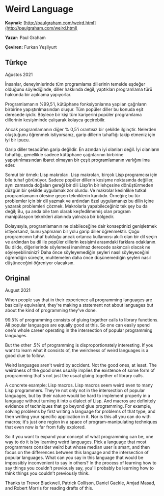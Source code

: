 # Weird Language

**Kaynak:** [http://paulgraham.com/weird.html](http://paulgraham.com/weird.html)

**Yazar:** Paul Graham

**Çeviren:** Furkan Yeşilyurt

## Türkçe

Ağustos 2021

İnsanlar, deneyimlerinde tüm programlama dillerinin temelde eşdeğer olduğunu söylediğinde, diller hakkında değil, yaptıkları programlama türü hakkında bir açıklama yapıyorlar.

Programlamanın %99,5'i, kütüphane fonksiyonlarına yapılan çağrıların birbirine yapıştırılmasından oluşur. Tüm popüler diller bu konuda eşit derecede iyidir. Böylece bir kişi tüm kariyerini popüler programlama dillerinin kesişiminde çalışarak kolayca geçirebilir.

Ancak programlamanın diğer % 0,5'i orantısız bir şekilde ilginçtir. Nelerden oluştuğunu öğrenmek istiyorsanız, garip dillerin tuhaflığı takip etmeniz için iyi bir ipucu.

Garip diller tesadüfen garip değildir. En azından iyi olanları değil. İyi olanların tuhaflığı, genellikle sadece kütüphane çağrılarının birbirine yapıştırılmasından ibaret olmayan bir çeşit programlamanın varlığını ima eder.

Somut bir örnek: Lisp makroları. Lisp makroları, birçok Lisp programcısı için bile tuhaf görünüyor. Sadece popüler dillerin kesişme noktasında değiller, aynı zamanda doğaları gereği bir dili Lisp'in bir lehçesine dönüştürmeden düzgün bir şekilde uygulamak zor olurdu. Ve makrolar kesinlikle tutkal programlamanın ötesine geçen tekniklerin kanıtıdır. Örneğin; bu tür problemler için bir dil yazmak ve ardından özel uygulamanızı bu dilin içine yazarak problemleri çözmek. Makrolarla yapabileceğiniz tek şey bu da değil; Bu, şu anda bile tam olarak keşfedilmemiş olan program manipülasyon teknikleri alanında yalnızca bir bölgedir.

Dolayısıyla, programlamanın ne olabileceğine dair konseptinizi genişletmek istiyorsanız, bunu yapmanın bir yolu garip diller öğrenmektir. Çoğu programcının tuhaf bulduğu ancak ortanca kullanıcısı akıllı olan bir dil seçin ve ardından bu dil ile popüler dillerin kesişimi arasındaki farklara odaklanın. Bu dilde, diğerlerinde söylemesi inanılmaz derecede sakıncalı olacak ne söyleyebilirsiniz? Daha önce söyleyemediğin şeyleri nasıl söyleyeceğini öğrendiğin süreçte, muhtemelen daha önce düşünemediğin şeyleri nasıl düşüneceğini öğreniyor olacaksın.

## Original

August 2021

When people say that in their experience all programming languages are basically equivalent, they're making a statement not about languages but about the kind of programming they've done.

99.5% of programming consists of gluing together calls to library functions. All popular languages are equally good at this. So one can easily spend one's whole career operating in the intersection of popular programming languages.

But the other .5% of programming is disproportionately interesting. If you want to learn what it consists of, the weirdness of weird languages is a good clue to follow.

Weird languages aren't weird by accident. Not the good ones, at least. The weirdness of the good ones usually implies the existence of some form of programming that's not just the usual gluing together of library calls.

A concrete example: Lisp macros. Lisp macros seem weird even to many Lisp programmers. They're not only not in the intersection of popular languages, but by their nature would be hard to implement properly in a language without turning it into a dialect of Lisp. And macros are definitely evidence of techniques that go beyond glue programming. For example, solving problems by first writing a language for problems of that type, and then writing your specific application in it. Nor is this all you can do with macros; it's just one region in a space of program-manipulating techniques that even now is far from fully explored.

So if you want to expand your concept of what programming can be, one way to do it is by learning weird languages. Pick a language that most programmers consider weird but whose median user is smart, and then focus on the differences between this language and the intersection of popular languages. What can you say in this language that would be impossibly inconvenient to say in others? In the process of learning how to say things you couldn't previously say, you'll probably be learning how to think things you couldn't previously think.







Thanks to Trevor Blackwell, Patrick Collison, Daniel Gackle, Amjad Masad, and Robert Morris for reading drafts of this.